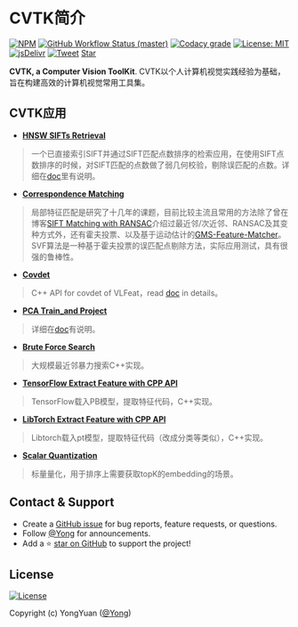 # CVTK简介

[![NPM](https://img.shields.io/npm/v/docsify-themeable.svg?style=flat-square)](https://www.npmjs.com/package/docsify-themeable)
[![GitHub Workflow Status (master)](https://img.shields.io/github/workflow/status/jhildenbiddle/docsify-themeable/Build/master?label=checks&style=flat-square)](https://github.com/jhildenbiddle/docsify-themeable/actions?query=branch%3Amaster+)
[![Codacy grade](https://img.shields.io/codacy/grade/39220ba530f24dfc9443b47f2efea5c9?style=flat-square)](https://app.codacy.com/gh/jhildenbiddle/docsify-themeable/dashboard)
[![License: MIT](https://img.shields.io/badge/License-MIT-yellow.svg?style=flat-square)](https://github.com/jhildenbiddle/docsify-themeable/blob/master/LICENSE)
[![jsDelivr](https://data.jsdelivr.com/v1/package/npm/docsify-themeable/badge)](https://www.jsdelivr.com/package/npm/docsify-themeable)
[![Tweet](https://img.shields.io/twitter/url/http/shields.io.svg?style=social)](https://twitter.com/intent/tweet?url=https%3A%2F%2Fgithub.com%2Fjhildenbiddle%2Fdocsify-themeable&hashtags=css,docsify,developers,frontend)
<a class="github-button" href="https://github.com/willard-yuan/cvtk" data-icon="octicon-star" data-show-count="true" aria-label="Star willard-yuan/cvtk on GitHub">Star</a>

**CVTK, a Computer Vision ToolKit**. CVTK以个人计算机视觉实践经验为基础，旨在构建高效的计算机视觉常用工具集。

## CVTK应用

- [**HNSW SIFTs Retrieval**](https://github.com/willard-yuan/cvtk/tree/master/hnsw_sifts_retrieval)

> 一个已直接索引SIFT并通过SIFT匹配点数排序的检索应用，在使用SIFT点数排序的时候，对SIFT匹配的点数做了弱几何校验，剔除误匹配的点数。详细在[doc](https://github.com/willard-yuan/cvtk/tree/master/hnsw_sifts_retrieval)里有说明。

- [**Correspondence Matching**](https://github.com/willard-yuan/cvtk/tree/master/correspondence_matching)

> 局部特征匹配是研究了十几年的课题，目前比较主流且常用的方法除了曾在博客[SIFT Matching with RANSAC](http://yongyuan.name/blog/SIFT(ASIFT)-Matching-with-RANSAC.html)介绍过最近邻/次近邻、RANSAC及其变种方式外，还有霍夫投票、以及基于运动估计的[GMS-Feature-Matcher](https://github.com/JiawangBian/GMS-Feature-Matcher)。SVF算法是一种基于霍夫投票的误匹配点剔除方法，实际应用测试，具有很强的鲁棒性。

- [**Covdet**](https://github.com/willard-yuan/cvtk/tree/master/covdet)

> C++ API for covdet of VLFeat，read [doc](https://github.com/willard-yuan/cvtk/tree/master/covdet) in details。

- [**PCA Train_and Project**](https://github.com/willard-yuan/cvtk/tree/master/pca_train_project)

> 详细在[doc](https://github.com/willard-yuan/cvtk/tree/master/pca_train_project)有说明。

- [**Brute Force Search**](https://github.com/willard-yuan/cvtk/tree/master/brute_force_search)

> 大规模最近邻暴力搜索C++实现。

- [**TensorFlow Extract Feature with CPP API**](https://github.com/willard-yuan/cvtk/tree/master/tf_extract_feat)

> TensorFlow载入PB模型，提取特征代码，C++实现。

- [**LibTorch Extract Feature with CPP API**](https://github.com/willard-yuan/cvtk/tree/master/libtorch_extract_feat)

> Libtorch载入pt模型，提取特征代码（改成分类等类似），C++实现。

- [**Scalar Quantization**](https://github.com/willard-yuan/cvtk/tree/master/scalar_quantization)

> 标量量化，用于排序上需要获取topK的embedding的场景。


## Contact & Support

- Create a [GitHub issue](https://github.com/willard-yuan/cvtk/issues) for bug reports, feature requests, or questions.
- Follow [@Yong](https://yongyuan.name) for announcements.
- Add a ⭐️ [star on GitHub](https://github.com/willard-yuan/cvtk) to support the project!

## License

[![License](https://img.shields.io/badge/license-BSD-blue.svg)](../LICENSE)

Copyright (c) YongYuan ([@Yong](https://yongyuan.name))

<!-- GitHub Buttons -->
<script async defer src="https://buttons.github.io/buttons.js"></script>
